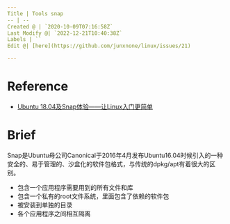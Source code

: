 ```yaml
---
Title | Tools snap
-- | --
Created @ | `2020-10-09T07:16:58Z`
Last Modify @| `2022-12-21T10:40:38Z`
Labels | ``
Edit @| [here](https://github.com/junxnone/linux/issues/21)

---
```

# Reference
- [Ubuntu 18.04及Snap体验——让Linux入门更简单](https://www.linuxidc.com/Linux/2018-06/152993.htm)

# Brief
Snap是Ubuntu母公司Canonical于2016年4月发布Ubuntu16.04时候引入的一种安全的、易于管理的、沙盒化的软件包格式，与传统的dpkg/apt有着很大的区别。
- 包含一个应用程序需要用到的所有文件和库
- 包含一个私有的root文件系统，里面包含了依赖的软件包
- 被安装到单独的目录
- 各个应用程序之间相互隔离
